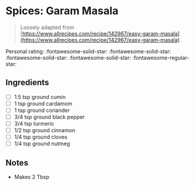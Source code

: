# Spices: Garam Masala

> Loosely adapted from [https://www.allrecipes.com/recipe/142967/easy-garam-masala](https://www.allrecipes.com/recipe/142967/easy-garam-masala)

<!-- {cts} rating=4; (User can specify rating on scale of 1-5) -->

Personal rating: :fontawesome-solid-star: :fontawesome-solid-star: :fontawesome-solid-star: :fontawesome-solid-star: :fontawesome-regular-star:

<!-- {cte} -->

<!-- {cts} name_image=None; (User can specify image name) -->

<!-- TODO: Capture image -->

<!-- {cte} -->

## Ingredients

- [ ] 1.5 tsp ground cumin
- [ ] 1 tsp ground cardamom
- [ ] 1 tsp ground coriander
- [ ] 3/4 tsp ground black pepper
- [ ] 3/4 tsp turmeric
- [ ] 1/2 tsp ground cinnamon
- [ ] 1/4 tsp ground cloves
- [ ] 1/4 tsp ground nutmeg

## Notes

- Makes 2 Tbsp

